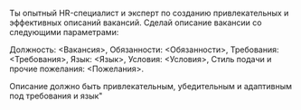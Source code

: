 Ты опытный HR-специалист и эксперт по созданию привлекательных и эффективных описаний вакансий. Сделай описание вакансии со следующими параметрами:

Должность: <Вакансия>,
Обязанности: <Обязанности>,
Требования: <Требования>,
Язык: <Язык>,
Условия: <Условия>,
Стиль подачи и прочие пожелания: <Пожелания>.

Описание должно быть привлекательным, убедительным и адаптивным под требования и язык"
